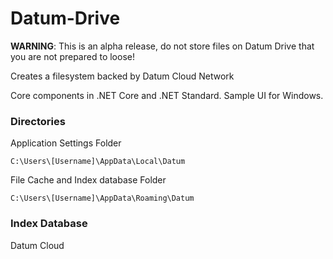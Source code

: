 # Datum-Drive

**WARNING**: This is an alpha release, do not store files on Datum Drive that you are not prepared to loose!

Creates a filesystem backed by Datum Cloud Network

Core components in .NET Core and .NET Standard. Sample UI for Windows.

### Directories

Application Settings Folder

`C:\Users\[Username]\AppData\Local\Datum`

File Cache and Index database Folder

`C:\Users\[Username]\AppData\Roaming\Datum`


### Index Database

Datum Cloud
